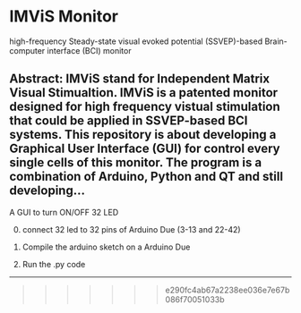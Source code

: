 # IMViS Monitor
 high-frequency Steady-state visual evoked potential (SSVEP)-based Brain-computer interface (BCI) monitor
 
 Abstract:
 IMViS stand for Independent Matrix Visual Stimualtion. IMViS is a patented monitor designed for high frequency vistual stimulation that could be applied in SSVEP-based BCI systems. This repository is about developing a Graphical User Interface (GUI) for control  every single cells of this monitor. The program is a combination of Arduino, Python and QT and still developing...
 --------------------------------------------------------------------------------------------------
 
 A GUI to turn ON/OFF 32 LED 
 
 0. connect 32 led to 32 pins of Arduino Due (3-13 and 22-42)
 
 1. Compile the arduino sketch on a Arduino Due
 
 2. Run the .py code

 

**********************************
>>>>>>> e290fc4ab67a2238ee036e7e67b086f70051033b

